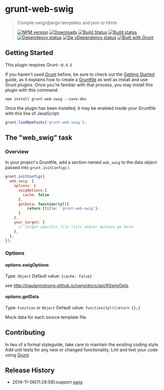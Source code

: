 # grunt-web-swig

> Compile swig/django templates and json to htmls
> 
> [![NPM version][npm-image]][npm-url] [![Downloads][downloads-image]][npm-url] [![Build Status][travis-image]][travis-url] [![Build status][appveyor-image]][appveyor-url] [![Dependency status][david-dm-image]][david-dm-url] [![De vDependency status][david-dm-dev-image]][david-dm-dev-url] [![Built with Grunt][grunt-image]][grunt-url]

## Getting Started
This plugin requires Grunt `~0.4.5`

If you haven't used [Grunt](http://gruntjs.com/) before, be sure to check out the [Getting Started](http://gruntjs.com/getting-started) guide, as it explains how to create a [Gruntfile](http://gruntjs.com/sample-gruntfile) as well as install and use Grunt plugins. Once you're familiar with that process, you may install this plugin with this command:

```shell
npm install grunt-web-swig --save-dev
```

Once the plugin has been installed, it may be enabled inside your Gruntfile with this line of JavaScript:

```js
grunt.loadNpmTasks('grunt-web-swig');
```

## The "web_swig" task

### Overview
In your project's Gruntfile, add a section named `web_swig` to the data object passed into `grunt.initConfig()`.

```js
grunt.initConfig({
  web_swig: {
    options: {
      swigOptions:{
        cache: false
      },
      getData: function(tpl){
          return {title: 'grunt-web-swig'};
      }
    },
    your_target: {
      // Target-specific file lists and/or options go here.
    },
  },
});
```

### Options

#### options.swigOptions
Type: `Object`
Default value: `{cache: false}`

see <http://paularmstrong.github.io/swig/docs/api/#SwigOpts>.

#### options.getData
Type: `Function` or `Object`
Default value: `function(tpl){return {};}`

Mock data for each source template file.

## Contributing
In lieu of a formal styleguide, take care to maintain the existing coding style. Add unit tests for any new or changed functionality. Lint and test your code using [Grunt](http://gruntjs.com/).

## Release History
 - 2014-11-06[11:29:58]:support [swig](http://paularmstrong.github.io/swig/)

[npm-url]: https://npmjs.org/package/grunt-web-swig
[downloads-image]: http://img.shields.io/npm/dm/grunt-web-swig.svg
[npm-image]: http://img.shields.io/npm/v/grunt-web-swig.svg
[travis-url]: https://travis-ci.org/yanni4night/grunt-web-swig
[travis-image]: http://img.shields.io/travis/yanni4night/grunt-web-swig.svg
[appveyor-image]:https://ci.appveyor.com/api/projects/status/ugbx6yhpa0hxcfgy?svg=true
[appveyor-url]:https://ci.appveyor.com/project/yanni4night/grunt-web-swig
[david-dm-url]:https://david-dm.org/yanni4night/grunt-web-swig
[david-dm-image]:https://david-dm.org/yanni4night/grunt-web-swig.svg
[david-dm-dev-url]:https://david-dm.org/yanni4night/grunt-web-swig#info=devDependencies
[david-dm-dev-image]:https://david-dm.org/yanni4night/grunt-web-swig/dev-status.svg
[grunt-url]:http://gruntjs.com/
[grunt-image]: https://cdn.gruntjs.com/builtwith.png
